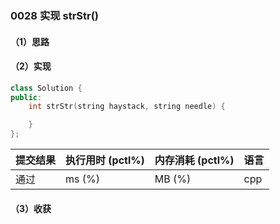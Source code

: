 ### 0028 实现 strStr()

#### （1）思路

#### （2）实现

```cpp
class Solution {
public:
    int strStr(string haystack, string needle) {

    }
};
```

| 提交结果 | 执行用时 (pctl%) | 内存消耗 (pctl%) | 语言 |
|:---------|:-----------------|:-----------------|:-----|
| 通过     |  ms (%)   |  MB (%)  | cpp  |

#### （3）收获
